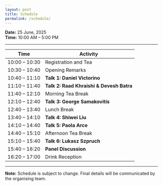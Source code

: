 ```yaml
---
layout: post
title: Schedule
permalink: /schedule/
---
```

**Date:** 25 June, 2025  
**Time:** 10:00 AM – 5:00 PM

---

| **Time**                 | **Activity**                                                              |
|--------------------------|---------------------------------------------------------------------------|
| <nobr>10:00&nbsp;–&nbsp;10:30</nobr> | Registration and Tea                                                     |
| <nobr>10:30&nbsp;–&nbsp;10:40</nobr> | Opening Remarks                                                          |
| <nobr>10:40&nbsp;–&nbsp;11:10</nobr> | **Talk 1: Daniel Victorino**                                             |
| <nobr>11:10&nbsp;–&nbsp;11:40</nobr> | **Talk 2: Raad Khraishi & Devesh Batra**                                 |
| <nobr>11:40&nbsp;–&nbsp;12:10</nobr> | Morning Tea Break                                                        |
| <nobr>12:10&nbsp;–&nbsp;12:40</nobr> | **Talk 3: George Samakovitis**                                           |
| <nobr>12:40&nbsp;–&nbsp;13:40</nobr> | Lunch Break                                                              |
| <nobr>13:40&nbsp;–&nbsp;14:10</nobr> | **Talk 4: Shiwei Liu**                                                   |
| <nobr>14:10&nbsp;–&nbsp;14:40</nobr> | **Talk 5: Paola Arce**                                                   |
| <nobr>14:40&nbsp;–&nbsp;15:10</nobr> | Afternoon Tea Break                                                      |
| <nobr>15:10&nbsp;–&nbsp;15:40</nobr> | **Talk 6: Lukasz Szpruch**                                               |
| <nobr>15:40&nbsp;–&nbsp;16:20</nobr> | **Panel Discussion** |
| <nobr>16:20&nbsp;–&nbsp;17:00</nobr> | Drink Reception                                                          |




---

**Note:** Schedule is subject to change. Final details will be communicated by the organising team.
